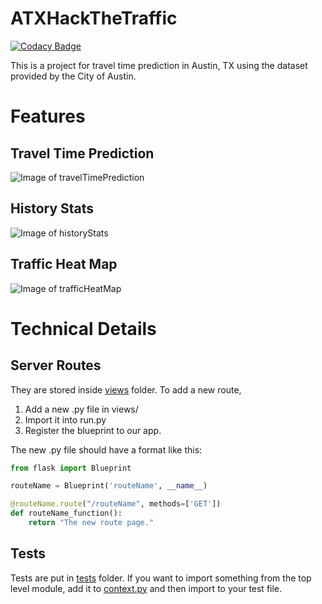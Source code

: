 # ATXHackTheTraffic

[![Codacy Badge](https://api.codacy.com/project/badge/Grade/4a7ff1eb19fa47ec98984815942a20c0)](https://www.codacy.com/app/gges5110/ATXHackTheTraffic?utm_source=github.com&utm_medium=referral&utm_content=gges5110/ATXHackTheTraffic&utm_campaign=badger)

This is a project for travel time prediction in Austin, TX using the dataset provided by the City of Austin.

# Features
## Travel Time Prediction
![Image of travelTimePrediction](https://github.com/gges5110/ATXHackTheTraffic/blob/master/website_images/travelTimePrediction.png)

## History Stats
![Image of historyStats](https://github.com/gges5110/ATXHackTheTraffic/blob/master/website_images/historyStats.png)

## Traffic Heat Map
![Image of trafficHeatMap](https://github.com/gges5110/ATXHackTheTraffic/blob/master/website_images/trafficHeatMap.png)

# Technical Details
## Server Routes
They are stored inside [views](https://github.com/gges5110/ATXHackTheTraffic/tree/master/views) folder. To add a new route, 
  1. Add a new .py file in views/ 
  2. Import it into run.py
  3. Register the blueprint to our app.

The new .py file should have a format like this:
```python
from flask import Blueprint

routeName = Blueprint('routeName', __name__)

@routeName.route("/routeName", methods=['GET'])
def routeName_function():
    return "The new route page."
```

## Tests
Tests are put in [tests](https://github.com/gges5110/ATXHackTheTraffic/tree/master/tests) folder. 
If you want to import something from the top level module, add it to [context.py](https://github.com/gges5110/ATXHackTheTraffic/blob/master/tests/context.py)
and then import to your test file.
